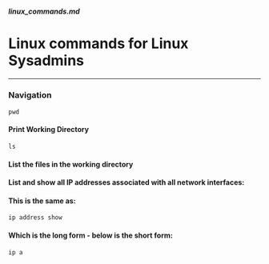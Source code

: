 ##### linux_commands.md

# Linux commands for Linux Sysadmins
---
### Navigation

`pwd`
#### Print Working Directory

`ls`
#### List the files in the working directory



#### List and show all IP addresses associated with all network interfaces:
#### This is the same as:
`ip address show`
#### Which is the long form - below is the short form:
`ip a`

